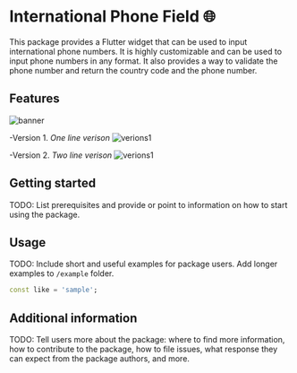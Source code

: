 <!-- 
This README describes the package. If you publish this package to pub.dev,
this README's contents appear on the landing page for your package.

For information about how to write a good package README, see the guide for
[writing package pages](https://dart.dev/guides/libraries/writing-package-pages). 

For general information about developing packages, see the Dart guide for
[creating packages](https://dart.dev/guides/libraries/create-library-packages)
and the Flutter guide for
[developing packages and plugins](https://flutter.dev/developing-packages). 
-->

# International Phone Field 🌐

This package provides a Flutter widget that can be used to input international phone numbers. 
It is highly customizable and can be used to input phone numbers in any format.
It also provides a way to validate the phone number and return the country code and the phone number.

## Features

![banner](https://github.com/iamtechieboy/international_phone_field/blob/master/assets/banner.png)

-Version 1.
*One line verison*
![verions1](https://github.com/iamtechieboy/international_phone_field/blob/master/assets/oneLine.gif)

-Version 2.
*Two line verison*
![verions1](https://github.com/iamtechieboy/international_phone_field/blob/master/assets/twoLine.gif)

## Getting started

TODO: List prerequisites and provide or point to information on how to
start using the package.

## Usage

TODO: Include short and useful examples for package users. Add longer examples
to `/example` folder.

```dart
const like = 'sample';
```

## Additional information

TODO: Tell users more about the package: where to find more information, how to
contribute to the package, how to file issues, what response they can expect
from the package authors, and more.
<meta name="google-site-verification" content="rgUAHYxcHX3kfUlTs13q2rhTNJl5pmPPzFs-k8ROrvs" />

